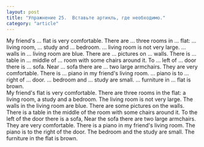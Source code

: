 ```yaml
---
layout: post
title: "Упражнение 25.  Вставьте артикль, где необходимо."
category: "article"
---
```

<section class="question">
My friend's ... flat is very comfortable. There are ... three rooms in ... flat: ... living room, ... study and ... bedroom. ... living room is not very large. ... walls in ... living room are blue. There are ... pictures on ... walls. There is ... table in ... middle of ... room with some chairs around it. To ... left of ... door there is ... sofa. Near ... sofa there are ... two large armchairs. They are very comfortable. There is ... piano in my friend's living room. ... piano is to ... right of ... door. ... bedroom and ... study are small. ... furniture in ... flat is brown.
</section>

<section class="answer">
My friend's flat is very comfortable. There are three rooms in the flat: a living room, a study and a bedroom. The living room is not very large. The walls in the living room are blue. There are some pictures on the walls. There is a table in the middle of the room with some chairs around it. To the left of the door there is a sofa, Near the sofa there are two large armchairs. They are very comfortable. There is a piano in my friend's living room. The piano is to the right of the door. The bedroom and the study are small. The furniture in the flat is brown.
</section>